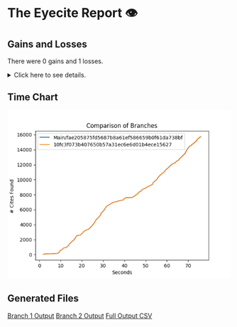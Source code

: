 # The Eyecite Report :eye:



Gains and Losses
---------
There were 0 gains and 1 losses.

<details>
<summary>Click here to see details.</summary>

|     id     |  Gain  |        Loss       |
| ---------- | ------ | ----------------- |
|  2042257   |        | Atlantic Refining |


</details>



Time Chart
---------

![image](https://raw.githubusercontent.com/freelawproject/eyecite/artifacts/258/results/chart.png)


Generated Files
---------

[Branch 1 Output](https://raw.githubusercontent.com/freelawproject/eyecite/artifacts/258/results/fae205875fd5687b8a61ef586659b0f61da738bf.json)
[Branch 2 Output](https://raw.githubusercontent.com/freelawproject/eyecite/artifacts/258/results/10fc3f073b407650b57a31ec6e6d01b4ece15627.json)
[Full Output CSV ](https://raw.githubusercontent.com/freelawproject/eyecite/artifacts/258/results/output.csv)

